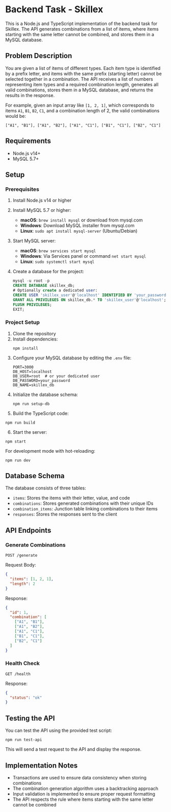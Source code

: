 # Backend Task - Skillex

This is a Node.js and TypeScript implementation of the backend task for Skillex. The API generates combinations from a list of items, where items starting with the same letter cannot be combined, and stores them in a MySQL database.

## Problem Description

You are given a list of items of different types. Each item type is identified by a prefix letter, and items with the same prefix (starting letter) cannot be selected together in a combination. The API receives a list of numbers representing item types and a required combination length, generates all valid combinations, stores them in a MySQL database, and returns the results in the response.

For example, given an input array like `[1, 2, 1]`, which corresponds to items `A1`, `B1`, `B2`, `C1`, and a combination length of 2, the valid combinations would be:
```
["A1", "B1"], ["A1", "B2"], ["A1", "C1"], ["B1", "C1"], ["B2", "C1"]
```

## Requirements

- Node.js v14+
- MySQL 5.7+

## Setup

### Prerequisites
1. Install Node.js v14 or higher
2. Install MySQL 5.7 or higher:
   - **macOS**: `brew install mysql` or download from mysql.com
   - **Windows**: Download MySQL installer from mysql.com
   - **Linux**: `sudo apt install mysql-server` (Ubuntu/Debian)
   
3. Start MySQL server:
   - **macOS**: `brew services start mysql`
   - **Windows**: Via Services panel or command `net start mysql`
   - **Linux**: `sudo systemctl start mysql`
   
4. Create a database for the project:
   ```sql
   mysql -u root -p
   CREATE DATABASE skillex_db;
   # Optionally create a dedicated user:
   CREATE USER 'skillex_user'@'localhost' IDENTIFIED BY 'your_password';
   GRANT ALL PRIVILEGES ON skillex_db.* TO 'skillex_user'@'localhost';
   FLUSH PRIVILEGES;
   EXIT;
   ```

### Project Setup
1. Clone the repository
2. Install dependencies:
   ```
   npm install
   ```
3. Configure your MySQL database by editing the `.env` file:
   ```
   PORT=3000
   DB_HOST=localhost
   DB_USER=root  # or your dedicated user
   DB_PASSWORD=your_password
   DB_NAME=skillex_db
   ```
4. Initialize the database schema:
   ```
   npm run setup-db
   ```
5. Build the TypeScript code:
```
npm run build
```
6. Start the server:
```
npm start
```

For development mode with hot-reloading:
```
npm run dev
```

## Database Schema

The database consists of three tables:
- `items`: Stores the items with their letter, value, and code
- `combinations`: Stores generated combinations with their unique IDs
- `combination_items`: Junction table linking combinations to their items
- `responses`: Stores the responses sent to the client

## API Endpoints

### Generate Combinations

```
POST /generate
```

Request Body:
```json
{
  "items": [1, 2, 1],
  "length": 2
}
```

Response:
```json
{
  "id": 1,
  "combination": [
    ["A1", "B1"],
    ["A1", "B2"],
    ["A1", "C1"],
    ["B1", "C1"],
    ["B2", "C1"]
  ]
}
```

### Health Check

```
GET /health
```

Response:
```json
{
  "status": "ok"
}
```

## Testing the API

You can test the API using the provided test script:
```
npm run test-api
```

This will send a test request to the API and display the response.

## Implementation Notes

- Transactions are used to ensure data consistency when storing combinations
- The combination generation algorithm uses a backtracking approach
- Input validation is implemented to ensure proper request formatting
- The API respects the rule where items starting with the same letter cannot be combined 